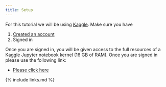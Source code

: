 ```yaml
---
title: Setup
---
```

For this tutorial we will be using [Kaggle](https://www.kaggle.com/). Make sure you have

1. [Created an account](https://www.kaggle.com/account/login?phase=startRegisterTab&returnUrl=%2F)
2. Signed in

Once you are signed in, you will be given access to the full resources of a Kaggle Jupyter notebook kernel (16 GB of RAM). Once you are signed in please use the following link:

* [Please click here](https://www.kaggle.com/annascaife/zzlep-nogpu-ipynb)


{% include links.md %}
